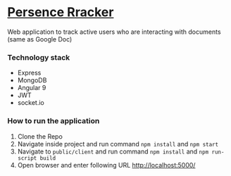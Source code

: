 # [Persence Rracker](https://presence-track.herokuapp.com)

Web application to track active users who are interacting with documents (same as Google Doc)

### Technology stack

- Express
- MongoDB
- Angular 9
- JWT
- socket.io

###

### How to run the application

1. Clone the Repo
2. Navigate inside project and run command `npm install` and `npm start`
3. Navigate to `public/client` and run command `npm install` and `npm run-script build`
4. Open browser and enter following URL [http://localhost:5000/](http://localhost:5000/)
